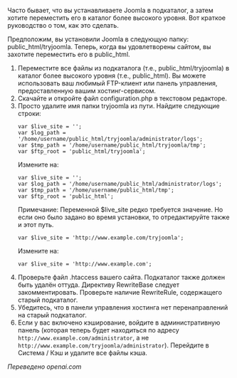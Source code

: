 <!-- Filename: Moving_the_site_among_directories/sub-directories / Display title: Перемещение Директории Установки -->

Часто бывает, что вы устанавливаете Joomla в подкаталог, а затем хотите переместить его в каталог более высокого уровня. Вот краткое руководство о том, как это сделать.

Предположим, вы установили Joomla в следующую папку: public_html/tryjoomla. Теперь, когда вы удовлетворены сайтом, вы захотите переместить его в public_html.

1. Переместите все файлы из подкаталога (т.е., public_html/tryjoomla) в каталог более высокого уровня (т.е., public_html). Вы можете использовать ваш любимый FTP-клиент или панель управления, предоставленную вашим хостинг-сервисом.
2. Скачайте и откройте файл configuration.php в текстовом редакторе.
3. Просто удалите имя папки tryjoomla из пути. Найдите следующие строки:
    ```
    var $live_site = '';
    var $log_path = '/home/username/public_html/tryjoomla/administrator/logs';
    var $tmp_path = '/home/username/public_html/tryjoomla/tmp';
    var $ftp_root = 'public_html/tryjoomla';
    ```
    Измените на:
    ```
    var $live_site = '';
    var $log_path = '/home/username/public_html/administrator/logs';
    var $tmp_path = '/home/username/public_html/tmp';
    var $ftp_root = 'public_html';
    ```
    Примечание: Переменной \$live_site редко требуется значение. Но если оно было задано во время установки, то отредактируйте также и этот путь.
    ```
    var $live_site = 'http://www.example.com/tryjoomla';
    ```
    Измените на:
    ```
    var $live_site = 'http://www.example.com';
    ```
4. Проверьте файл .htaccess вашего сайта. Подкаталог также должен быть удалён оттуда. Директиву RewriteBase следует закомментировать. Проверьте наличие RewriteRule, содержащего старый подкаталог.
5. Убедитесь, что в панели управления хостинга нет перенаправлений на старый подкаталог.
6. Если у вас включено кэширование, войдите в административную панель (которая теперь будет находиться по адресу `http://www.example.com/administrator`, а не `http://www.example.com/tryjoomla/administrator`). Перейдите в Система / Кэш и удалите все файлы кэша.

*Переведено openai.com*  

